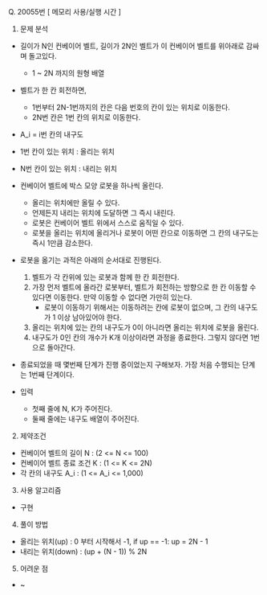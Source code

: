 Q. 20055번 [ 메모리 사용/실행 시간 ]

1. 문제 분석
- 길이가 N인 컨베이어 벨트, 길이가 2N인 벨트가 이 컨베이어 벨트를 위아래로 감싸며 돌고있다.
  - 1 ~ 2N 까지의 원형 배열
- 벨트가 한 칸 회전하면, 
  - 1번부터 2N-1번까지의 칸은 다음 번호의 칸이 있는 위치로 이동한다.
  - 2N번 칸은 1번 칸의 위치로 이동한다.
- A_i = i번 칸의 내구도
- 1번 칸이 있는 위치 : 올리는 위치
- N번 칸이 있는 위치 : 내리는 위치


- 컨베이어 벨트에 박스 모양 로봇을 하나씩 올린다.
  - 올리는 위치에만 올릴 수 있다.
  - 언제든지 내리는 위치에 도달하면 그 즉시 내린다.
  - 로봇은 컨베이어 벨트 위에서 스스로 움직일 수 있다.
  - 로봇을 올리는 위치에 올리거나 로봇이 어떤 칸으로 이동하면 그 칸의 내구도는 즉시 1만큼 감소한다.


- 로봇을 옮기는 과적은 아래의 순서대로 진행된다.
  1. 벨트가 각 칸위에 있는 로봇과 함께 한 칸 회전한다.
  2. 가장 먼저 벨트에 올라간 로봇부터, 벨트가 회전하는 방향으로 한 칸 이동할 수 있다면 이동한다. 만약 이동할 수 없다면 가만히 있는다.
     - 로봇이 이동하기 위해서는 이동하려는 칸에 로봇이 없으며, 그 칸의 내구도가 1 이상 남아있어야 한다.
  3. 올리는 위치에 있는 칸의 내구도가 0이 아니라면 올리는 위치에 로봇을 올린다.
  4. 내구도가 0인 칸의 개수가 K개 이상이라면 과정을 종료한다. 그렇지 않다면 1번으로 돌아간다.


- 종료되었을 때 몇번째 단계가 진행 중이었는지 구해보자. 가장 처음 수행되는 단계는 1번째 단계이다.


- 입력
  - 첫째 줄에 N, K가 주어진다.
  - 둘째 줄에는 내구도 배열이 주어진다.

2. 제약조건
- 컨베이어 벨트의 길이 N : (2 <= N <= 100)
- 컨베이어 벨트 종료 조건 K : (1 <= K <= 2N)
- 각 칸의 내구도 A_i : (1 <= A_i <= 1,000)

3. 사용 알고리즘
- 구현

4. 풀이 방법
- 올리는 위치(up) : 0 부터 시작해서 -1, if up == -1: up = 2N - 1
- 내리는 위치(down) : (up + (N - 1)) % 2N

5. 어려운 점
- ~